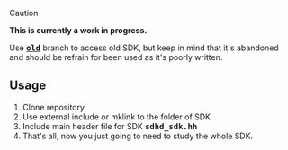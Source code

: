 > [!CAUTION]
> **This is currently a work in progress.**
> 
> Use [<kbd>**old**</kbd>](https://github.com/SDmodding/SDK/tree/old) branch to access old SDK, but keep in mind that it's abandoned and should be refrain for been used as it's poorly written.

## Usage
1. Clone repository
2. Use external include or mklink to the folder of SDK
3. Include main header file for SDK <kbd>**sdhd_sdk.hh**</kbd>
4. That's all, now you just going to need to study the whole SDK.